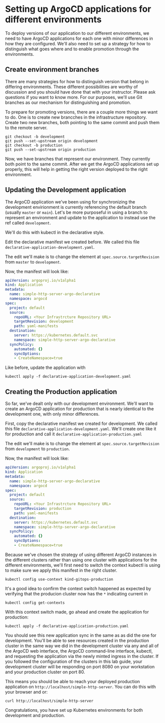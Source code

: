 # Setting up ArgoCD applications for different environments

To deploy versions of our application to our different environments, we need to have ArgoCD applications for each one with minor differences in how they are configured. We'll also need to set up a strategy for how to distinguish what goes where and to enable promotion through the environments.

## Create environment branches

There are many strategies for how to distinguish version that belong in differing environments. These different possibilities are worthy of discussion and you should have done that with your instructor. Please ask questions if you want to know more. For our purposes, we'll use Git branches as our mechanism for distinguishing and promotion.

To prepare for promoting versions, there are a couple more things we want to do. One is to create new brancches in the infrastructure repository. Create two new branches, both pointing to the same commit and push them to the remote server.

```
git checkout -b development
git push --set-upstream origin development
git checkout -b production
git push --set-upstream origin production
```

Now, we have branches that represent our environment. They currently both point to the same commit. After we get the ArgoCD applications set up properly, this will help in getting the right version deployed to the right environment.

## Updating the Development application

The ArgoCD application we've been using for synchronizing the development envirionment is currently referencing the default branch (usually `master` or `main`). Let's be more purposeful in using a branch to represent an environment and update to the application to instead use the ref called `development`.

We'll do this with kubectl in the declarative style.

Edit the declarative manifest we created before. We called this file `declarative-application-development.yaml`.

The edit we'll make is to change the element at `spec.source.targetRevision` from `master` to `development`.

Now, the manifest will look like:

``` yaml
apiVersion: argoproj.io/v1alpha1
kind: Application
metadata:
  name: simple-http-server-argo-declarative
  namespace: argocd
spec:
  project: default
  source:
    repoURL: <Your Infrastrcture Repository URL>
    targetRevision: development
    path: yaml-manifests
  destination:
    server: https://kubernetes.default.svc
    namespace: simple-http-server-argo-declarative
  syncPolicy:
    automated: {}
    syncOptions:
    - CreateNamespace=true
```

Like before, update the application with

```
kubectl apply -f declarative-application-development.yaml
```

## Creating the Production application

So far, we've dealt only with our development environment. We'll want to create an ArgoCD application for production that is nearly identical to the development one, with only minor differences.

First, copy the declarative manifest we created for development. We called this file `declarative-application-development.yaml`. We'll create one like it for production and call it ``declarative-application-production.yaml``

The edit we'll make is to change the element at `spec.source.targetRevision` from `development` to `production`.

Now, the manifest will look like:

``` yaml
apiVersion: argoproj.io/v1alpha1
kind: Application
metadata:
  name: simple-http-server-argo-declarative
  namespace: argocd
spec:
  project: default
  source:
    repoURL: <Your Infrastrcture Repository URL>
    targetRevision: production
    path: yaml-manifests
  destination:
    server: https://kubernetes.default.svc
    namespace: simple-http-server-argo-declarative
  syncPolicy:
    automated: {}
    syncOptions:
    - CreateNamespace=true
```

Because we've chosen the strategy of using different ArgoCD instances in the different clusters rather than using one cluster with applications for the different environments, we'll first need to switch the context kubectl is using to make sure we apply this manifest in the right cluster.

```
kubectl config use-context kind-gitops-production
```

It's a good idea to confirm the context switch happened as expected by verifying that the producion cluster now has the `*` indicating current in

```
kubectl config get-contexts
```

With this context switch made, go ahead and create the application for production:

```
kubectl apply -f declarative-application-production.yaml
```

You should see this new application sync in the same as as did the one for development. You'll be able to see resources created in the production cluster in the same way we did in the development cluster via any and all of the ArgoCD web interface, the ArgoCD command-line interface, kubectl, and requesting the application via the newly minted ingress in the cluster. If you followed the configuration of the clusters in this lab guide, your development cluster will be responding on port 8080 on your workstation and your production cluster on port 80.

This means you should be able to reach your deployed production application on `http://localhost/simple-http-server`. You can do this with your browser and or:

```
curl http://localhost/simple-http-server
```

Congratulations, you have set up Kubernetes environments for both development and production.
